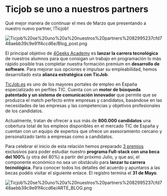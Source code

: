 # Ticjob se uno a nuestros partners

Qué mejor manera de continuar el mes de Marzo que presentando a nuestro nuevo partner, !Ticjob!

![Ticjob%20se%20uno%20a%20nuestros%20partners%2082995237cfd748aebb39c9e91f4ccd6e/Blog_post.png](https://github.com/4GeeksAcademy/website-v2/blob/master/static/images/blog/ARTE_BLOG.png?raw=true)

El principal objetivo de [4Geeks Academy](https://4geeksacademy.com/) es **lanzar la carrera tecnológica** de nuestros alumnos para que consigan un trabajo en programación lo más rápido posible tras completar nuestra formación premium en **desarrollo de software**. Para mejorar sus opciones e impulsar su empleabilidad, hemos desarrollado esta **alianza estratégica con TicJob**.

[TicJob.es](http://ticjob.es/) es uno de los mayores portales de empleo en España especializado en perfiles TIC. Cuenta con un **motor de búsqueda patentado y un sistema de comunicación innovador** que permite que se produzca el match perfecto entre empresas y candidatos, basándose en las necesidades de las empresas y las competencias y objetivos profesionales de los candidatos.

Actualmente, tratan de ofrecer a sus más de **800.000 candidatos** una cobertura total de los empleos disponibles en el mercado TIC de España y cuentan con un equipo de expertos que ofrece un asesoramiento cercano y personalizado tanto a empresas como a candidatos.

Para celebrar el inicio de esta relación hemos preparado [3 premios](https://ticjob.es/esp/trabajo/desarrollador-programador-fullstack-beca-100/46577) exclusivos para poder estudiar nuestro **programa Full-stack con una beca del 100%** (y otra del 80%) a partir del próximo Julio, y que así, el componente económico no sea un obstáculo para **lanzar tu carrera tecnológica**. Para conocer todos los detalles del acuerdo y apuntaros a las becas podéis visitar el siguiente enlace. El registro termina el **31 de Mayo**.

![Ticjob%20se%20uno%20a%20nuestros%20partners%2082995237cfd748aebb39c9e91f4ccd6e/ARTE_BLOG.png](https://github.com/4GeeksAcademy/website-v2/blob/master/static/images/blog/Blog_post.png?raw=true)
